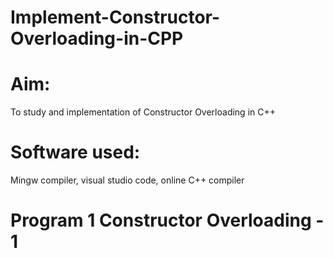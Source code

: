 # Implement-Constructor-Overloading-in-CPP

# Aim:
To study and implementation of Constructor Overloading in C++

# Software used:
Mingw compiler, visual studio code, online C++ compiler

# Program 1  Constructor Overloading - 1
